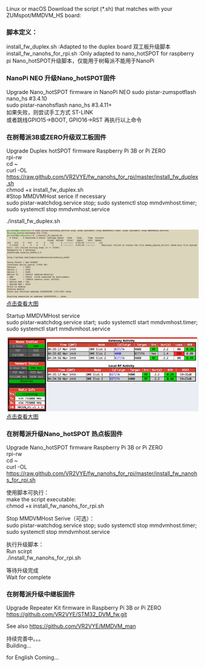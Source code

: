 Linux or macOS Download the script (*.sh) that matches with your ZUMspot/MMDVM_HS board:  
 
### 脚本定义：  
install_fw_duplex.sh :Adapted to the duplex board 双工板升级脚本  
install_fw_nanohs_for_rpi.sh :Only adapted to nano_hotSPOT for raspberry pi Nano_hotSPOT升级脚本，仅能用于树莓派不能用于NanoPi  
  
### NanoPi NEO 升级Nano_hotSPOT固件  
Upgrade Nano_hotSPOT firmware in NanoPi NEO
sudo pistar-zumspotflash nano_hs #3.4.10  
sudo pistar-nanohsflash nano_hs #3.4.11+  
如果失败，则尝试手工方式 ST-LINK   
或者跳线GPIO15->BOOT, GPIO16->RST 再执行以上命令  
  
### 在树莓派3B或ZERO升级双工板固件   
Upgrade Duplex hotSPOT firmware Raspberry Pi 3B or Pi ZERO   
rpi-rw   
cd ~  
curl -OL https://raw.github.com/VR2VYE/fw_nanohs_for_rpi/master/install_fw_duplex.sh  
chmod +x install_fw_duplex.sh    
#Stop MMDVMHost serice if necessary  
sudo pistar-watchdog.service stop; sudo systemctl stop mmdvmhost.timer; sudo systemctl stop mmdvmhost.service  

./install_fw_duplex.sh  

![图片装载中](/nano_duplex_cmd.png)   
[点击查看大图](https://github.com/bi7jta/MMDVM_HS_firmware/raw/master/nano_duplex_cmd.png)  

Startup MMDVMHost service   
sudo pistar-watchdog.service start; sudo systemctl start mmdvmhost.timer; sudo systemctl start mmdvmhost.service    

![图片装载中](/nano_duplex_ui.png)      
[点击查看大图](https://github.com/bi7jta/MMDVM_HS_firmware/raw/master/nano_duplex_ui.png)   
  
### 在树莓派升级Nano_hotSPOT 热点板固件     
Upgrade Nano_hotSPOT firmware Raspberry Pi 3B or Pi ZERO  
rpi-rw    
cd ~    
curl -OL https://raw.github.com/VR2VYE/fw_nanohs_for_rpi/master/install_fw_nanohs_for_rpi.sh    
  
使用脚本可执行：    
make the script executable:    
chmod +x install_fw_nanohs_for_rpi.sh    
  
Stop MMDVMHost Serive（可选）：    
sudo pistar-watchdog.service stop; sudo systemctl stop mmdvmhost.timer; sudo systemctl stop mmdvmhost.service   
  
执行升级脚本：   
Run scirpt   
./install_fw_nanohs_for_rpi.sh    
  
等待升级完成    
Wait for complete 
  
### 在树莓派升级中继板固件    
Upgrade Repeater Kit firmware in Raspberry Pi 3B or Pi ZERO   
https://github.com/VR2VYE/STM32_DVM_fw.git    

See also https://github.com/VR2VYE/MMDVM_man     
 
持续完善中。。。    
Building...   

for English Coming...      
